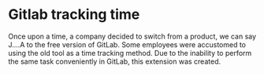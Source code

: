 
# Gitlab tracking time

Once upon a time, a company decided to switch from a product, we can say J....A to the free version of GitLab. Some employees were accustomed to using the old tool as a time tracking method. Due to the inability to perform the same task conveniently in GitLab, this extension was created.
